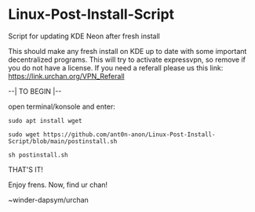 # Linux-Post-Install-Script
Script for updating KDE Neon after fresh install

This should make any fresh install on KDE up to date with some important decentralized programs. 
This will try to activate expressvpn, so remove if you do not have a license. 
If you need a referall please us this link:
https://link.urchan.org/VPN_Referall

--| TO BEGIN |--

open terminal/konsole and enter:

`sudo apt install wget`

`sudo wget https://github.com/ant0n-anon/Linux-Post-Install-Script/blob/main/postinstall.sh`

`sh postinstall.sh`

THAT'S IT!

Enjoy frens.
Now, find ur chan!

~winder-dapsym/urchan
